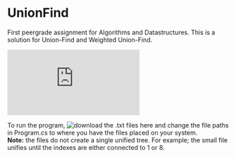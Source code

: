# UnionFind
First peergrade assignment for Algorithms and Datastructures. This is a solution for Union-Find and Weighted Union-Find.

![Link to assignment](https://datsoftlyngby.github.io/soft2020spring/resources/73af56b5-01-assignment-union-find.pdf)

To run the program, ![download the .txt files here](https://github.com/ravikanthmp/algs4/tree/master/Algorithms%204th%20Edn%20-%20Sedgewick%20and%20Wayne/out/production/Algorithms/com.princeton.algs4/chp1/resource) and change the file paths in Program.cs to where you have the files placed on your system.  
**Note:** the files do not create a single unified tree. For example; the small file unifies until the indexes are either connected to 1 or 8.
